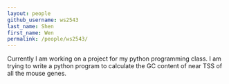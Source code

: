 ```yaml
---
layout: people
github_username: ws2543
last_name: Shen
first_name: Wen
permalink: /people/ws2543/
---
```


Currently I am working on a project for my python programming class. I am trying
to write a python program to calculate the GC content of near TSS of all the
mouse genes. 

